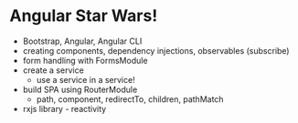 # Angular Star Wars!

* Bootstrap, Angular, Angular CLI
* creating components, dependency injections, observables (subscribe)
* form handling with FormsModule
* create a service
  * use a service in a service!
* build SPA using RouterModule
  * path, component, redirectTo, children, pathMatch
* rxjs library - reactivity
